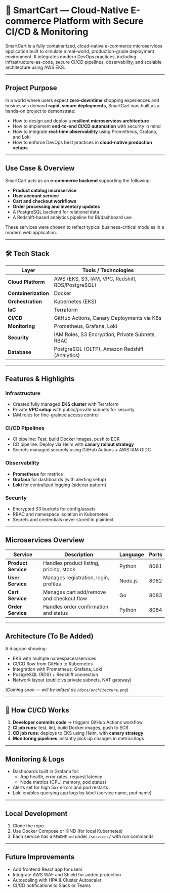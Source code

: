 # 🛒 SmartCart — Cloud-Native E-commerce Platform with Secure CI/CD & Monitoring

SmartCart is a fully containerized, cloud-native e-commerce microservices application built to simulate a real-world, production-grade deployment environment. It integrates modern DevOps practices, including infrastructure-as-code, secure CI/CD pipelines, observability, and scalable architecture using AWS EKS.

---

##  Project Purpose

In a world where users expect **zero-downtime** shopping experiences and businesses demand **rapid, secure deployments**, SmartCart was built as a hands-on project to demonstrate:

- How to design and deploy a **resilient microservices architecture**
- How to implement **end-to-end CI/CD automation** with security in mind
- How to integrate **real-time observability** using Prometheus, Grafana, and Loki
- How to enforce DevOps best practices in **cloud-native production setups**

---

##  Use Case & Overview

SmartCart acts as an **e-commerce backend** supporting the following:
- **Product catalog microservice**
- **User account service**
- **Cart and checkout workflows**
- **Order processing and inventory updates**
- A PostgreSQL backend for relational data
- A Redshift-based analytics pipeline for BI/dashboard use

These services were chosen to reflect typical business-critical modules in a modern web application.

---

## 🛠️ Tech Stack

| Layer               | Tools / Technologies                                |
|---------------------|-----------------------------------------------------|
| **Cloud Platform**   | AWS (EKS, S3, IAM, VPC, Redshift, RDS/PostgreSQL)   |
| **Containerization** | Docker                                              |
| **Orchestration**    | Kubernetes (EKS)                                    |
| **IaC**              | Terraform                                           |
| **CI/CD**            | GitHub Actions, Canary Deployments via K8s         |
| **Monitoring**       | Prometheus, Grafana, Loki                           |
| **Security**         | IAM Roles, S3 Encryption, Private Subnets, RBAC     |
| **Database**         | PostgreSQL (OLTP), Amazon Redshift (Analytics)     |

---

## Features & Highlights

### Infrastructure
- Created fully managed **EKS cluster** with Terraform
- Private **VPC setup** with public/private subnets for security
- IAM roles for fine-grained access control

### CI/CD Pipelines
- CI pipeline: Test, build Docker images, push to ECR
- CD pipeline: Deploy via Helm with **canary rollout strategy**
- Secrets managed securely using GitHub Actions + AWS IAM OIDC

### Observability
- **Prometheus** for metrics
- **Grafana** for dashboards (with alerting setup)
- **Loki** for centralized logging (sidecar pattern)

### Security
- Encrypted S3 buckets for config/assets
- RBAC and namespace isolation in Kubernetes
- Secrets and credentials never stored in plaintext

---

## Microservices Overview

| Service              | Description                               | Language | Ports |
|----------------------|-------------------------------------------|----------|-------|
| **Product Service**   | Handles product listing, pricing, stock   | Python   | 8081  |
| **User Service**      | Manages registration, login, profiles     | Node.js  | 8082  |
| **Cart Service**      | Manages cart add/remove and checkout flow| Go       | 8083  |
| **Order Service**     | Handles order confirmation and status     | Python   | 8084  |

---

## Architecture (To Be Added)

A diagram showing:

- EKS with multiple namespaces/services
- CI/CD flow from GitHub to Kubernetes
- Integration with Prometheus, Grafana, Loki
- PostgreSQL (RDS) + Redshift connection
- Network layout (public vs private subnets, NAT gateway)

*(Coming soon — will be added as `/docs/architecture.png`)*

---

## 🚦 How CI/CD Works

1. **Developer commits code** → triggers GitHub Actions workflow
2. **CI job runs**: test, lint, build Docker images, push to ECR
3. **CD job runs**: deploys to EKS using Helm, with **canary strategy**
4. **Monitoring pipelines** instantly pick up changes in metrics/logs

---

## Monitoring & Logs

- Dashboards built in Grafana for:
  - App health, error rates, request latency
  - Node metrics (CPU, memory, pod status)
- Alerts set for high 5xx errors and pod restarts
- Loki enables querying app logs by label (service name, pod name)

---

## Local Development

1. Clone the repo
2. Use Docker Compose or KIND (for local Kubernetes)
3. Each service has a `README.md` under `/services/` with run commands

---

## Future Improvements

- Add frontend React app for users
- Integrate AWS WAF and Shield for added protection
- Autoscaling with HPA & Cluster Autoscaler
- CI/CD notifications to Slack or Teams

